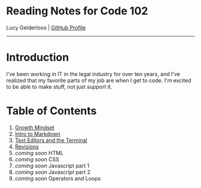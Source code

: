 # Reading Notes for Code 102

Lucy Gelderloos \| [GitHub Profile](https://github.com/lucy-gelderloos)

---

# Introduction

I've been working in IT in the legal industry for over ten years, and I've realized that my favorite parts of my job are when I get to code. I'm excited to be able to make stuff, not just support it.

# Table of Contents

1. [Growth Mindset](https://lucy-gelderloos.github.io/reading-notes/growth-mindset.md)
2. [Intro to Markdown](https://lucy-gelderloos.github.io/reading-notes/intro-to-markdown.md)
3. [Text Editors and the Terminal](https://lucy-gelderloos.github.io/reading-notes/text-editors-terminal.md)
4. [Revisions](https://lucy-gelderloos.github.io/reading-notes/intro-to-markdown.md)
5. *coming soon* HTML
6. *coming soon* CSS
7. *coming soon* Javascript part 1
8. *coming soon* Javascript part 2
9. *coming soon* Operators and Loops
